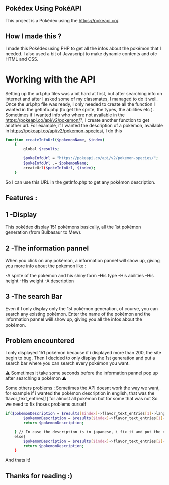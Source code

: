 ## Pokédex Using PokéAPI

This project is a Pokédex using the https://pokeapi.co/.

## How I made this ?

I made this Pokédex using PHP to get all the infos about the pokémon that I needed.
I also used a bit of Javascript to make dynamic contents and ofc HTML and CSS.

# Working with the API 

Setting up the url.php files was a bit hard at first, but after searching info on internet and after I asked some of my classmates, I managed to do it well.
Once the url.php file was ready, I only needed to create all the function I wanted in the getInfo.php (to get the sprite, the types, the abilities etc ).
Sometimes if i wanted info who where not available in the https://pokeapi.co/api/v2/pokemon/?, I create another function to get another url.
For example, if I wanted the description of a pokémon, available in https://pokeapi.co/api/v2/pokemon-species/, I do this 
```bash
function createInfoUrl($pokemonName, $index)
    {
        global $results;

        $pokeInfoUrl = "https://pokeapi.co/api/v2/pokemon-species/";
        $pokeInfoUrl .= $pokemonName;
        createUrl($pokeInfoUrl, $index);
    } 
```
So I can use this URL in the getInfo.php to get any pokémon description.

## Features : 

## 1 -Display 

This pokédex display 151 pokémons basically, all the 1st pokémon generation (from Bulbasaur to Mew).

## 2 -The information pannel

When you click on any pokémon, a information pannel will show up, giving you more info about the pokémon like :

-A sprite of the pokémon and his shiny form
-His type
-His abilities
-His height
-His weight
-A description

## 3 -The search Bar 

Even if I only display only the 1st pokémon generation, of course, you can search any existing pokémon.
Enter the name of the pokémon and the information pannel wiill show up, giving you all the infos about the pokémon.

## Problem encountered

I only displayed 151 pokémon because if i displayed more than 200, the site begin to bug.
Then I decided to only display the 1st generation and put a search bar where you can search every pokémon you want.

⚠️ Sometimes it take some seconds before the information pannel pop up after searching a pokémon ⚠️

Some others problems : Sometimes the API doesnt work the way we want, for example
if i wanted the pokémon description in english, that was the flavor_text_entries[1] for almost all pokémon but for some that was not
So we need to fix thoses problems ourself 

```bash
if($pokemonDescription = $results[$index]->flavor_text_entries[1]->language->name === 'en'){
        $pokemonDescription = $results[$index]->flavor_text_entries[1]->flavor_text;
        return $pokemonDescription;

    } // In case the description is in japanese, i fix it and put the english one
    else{
        $pokemonDescription = $results[$index]->flavor_text_entries[2]->flavor_text;
        return $pokemonDescription;
    } 
```

And thats it! 

## Thanks for reading :)













